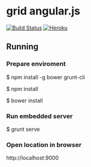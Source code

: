 # grid angular.js

[![Build Status][travis-image]][travis-url]
[![Heroku][heroku-image]][heroku-url]

[travis-image]: https://travis-ci.org/iromu/grid-angularjs.svg?branch=develop
[travis-url]: https://travis-ci.org/iromu/grid-angularjs
[heroku-image]: https://heroku-badge.herokuapp.com/?app=grid-angularjs
[heroku-url]: https://grid-angularjs.herokuapp.com


## Running

### Prepare enviroment

  $ npm install -g bower grunt-cli
  
  $ npm install
  
  $ bower install
  
  
### Run embedded server

  $ grunt serve
  
### Open location in browser

  http://localhost:9000
